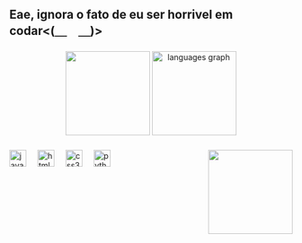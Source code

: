 <h2 align="left">Eae, ignora o fato de  eu ser horrivel em codar<(＿　＿)></h2>

###

<div align="center">
  <img height="150em" src="https://github-readme-stats.vercel.app/api?username=patinhokkjj&show_icons=true&theme=radical&include_all_commits=true&count_private=true"/>
  <img src="https://github-readme-stats.vercel.app/api/top-langs?username=patinhokkjj&locale=en&hide_title=false&layout=compact&card_width=320&langs_count=5&theme=radical&hide_border=false&order=2" height="150" alt="languages graph"  />
</div>

###

<img align="right" height="150" src="https://i.pinimg.com/originals/04/49/3d/04493d22f2e57411456a7f0e2854311f.gif"  />

###

<div align="left">
  <img src="https://cdn.jsdelivr.net/gh/devicons/devicon/icons/javascript/javascript-original.svg" height="30" alt="javascript logo"  />
  <img width="12" />
  <img src="https://cdn.jsdelivr.net/gh/devicons/devicon/icons/html5/html5-original.svg" height="30" alt="html5 logo"  />
  <img width="12" />
  <img src="https://cdn.jsdelivr.net/gh/devicons/devicon/icons/css3/css3-original.svg" height="30" alt="css3 logo"  />
  <img width="12" />
  <img src="https://cdn.jsdelivr.net/gh/devicons/devicon/icons/python/python-original.svg" height="30" alt="python logo"  />
</div>

###

